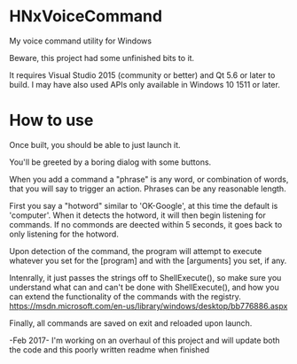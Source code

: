 

# HNxVoiceCommand
My voice command utility for Windows

Beware, this project had some unfinished bits to it.

It requires Visual Studio 2015 (community or better) and Qt 5.6 or later to build. I may have also used APIs only available in Windows 10 1511 or later.


# How to use
Once built, you should be able to just launch it.

You'll be greeted by a boring dialog with some buttons.

When you add a command a "phrase" is any word, or combination of words, that you will say to trigger an action.
Phrases can be any reasonable length.

First you say a "hotword" similar to 'OK-Google', at this time the default is 'computer'. When it detects the hotword, it will then begin listening for commands. If no commonds are deected within 5 seconds, it goes back to only listening for the hotword.

Upon detection of the command, the program will attempt to execute whatever you set for the [program] and with the [arguments] you set, if any.

Intenrally, it just passes the strings off to ShellExecute(), so make sure you understand what can and can't be done with ShellExecute(), and how you can extend the functionality of the commands with the registry.
https://msdn.microsoft.com/en-us/library/windows/desktop/bb776886.aspx

Finally, all commands are saved on exit and reloaded upon launch.

-Feb 2017-
I'm working on an overhaul of this project and will update both the code and this poorly written readme when finished
